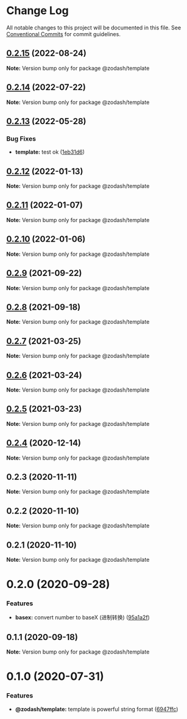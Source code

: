 # Change Log

All notable changes to this project will be documented in this file.
See [Conventional Commits](https://conventionalcommits.org) for commit guidelines.

## [0.2.15](https://github.com/zcorky/zodash/compare/@zodash/template@0.2.14...@zodash/template@0.2.15) (2022-08-24)

**Note:** Version bump only for package @zodash/template





## [0.2.14](https://github.com/zcorky/zodash/compare/@zodash/template@0.2.13...@zodash/template@0.2.14) (2022-07-22)

**Note:** Version bump only for package @zodash/template





## [0.2.13](https://github.com/zcorky/zodash/compare/@zodash/template@0.2.12...@zodash/template@0.2.13) (2022-05-28)


### Bug Fixes

* **template:** test ok ([1eb31d6](https://github.com/zcorky/zodash/commit/1eb31d6ef90a4aa7a60b5d7c6d41707ee961aeb1))





## [0.2.12](https://github.com/zcorky/zodash/compare/@zodash/template@0.2.11...@zodash/template@0.2.12) (2022-01-13)

**Note:** Version bump only for package @zodash/template





## [0.2.11](https://github.com/zcorky/zodash/compare/@zodash/template@0.2.10...@zodash/template@0.2.11) (2022-01-07)

**Note:** Version bump only for package @zodash/template





## [0.2.10](https://github.com/zcorky/zodash/compare/@zodash/template@0.2.9...@zodash/template@0.2.10) (2022-01-06)

**Note:** Version bump only for package @zodash/template





## [0.2.9](https://github.com/zcorky/zodash/compare/@zodash/template@0.2.8...@zodash/template@0.2.9) (2021-09-22)

**Note:** Version bump only for package @zodash/template





## [0.2.8](https://github.com/zcorky/zodash/compare/@zodash/template@0.2.7...@zodash/template@0.2.8) (2021-09-18)

**Note:** Version bump only for package @zodash/template





## [0.2.7](https://github.com/zcorky/zodash/compare/@zodash/template@0.2.6...@zodash/template@0.2.7) (2021-03-25)

**Note:** Version bump only for package @zodash/template





## [0.2.6](https://github.com/zcorky/zodash/compare/@zodash/template@0.2.5...@zodash/template@0.2.6) (2021-03-24)

**Note:** Version bump only for package @zodash/template





## [0.2.5](https://github.com/zcorky/zodash/compare/@zodash/template@0.2.4...@zodash/template@0.2.5) (2021-03-23)

**Note:** Version bump only for package @zodash/template





## [0.2.4](https://github.com/zcorky/zodash/compare/@zodash/template@0.2.3...@zodash/template@0.2.4) (2020-12-14)

**Note:** Version bump only for package @zodash/template





## 0.2.3 (2020-11-11)

**Note:** Version bump only for package @zodash/template





## 0.2.2 (2020-11-10)

**Note:** Version bump only for package @zodash/template





## 0.2.1 (2020-11-10)

**Note:** Version bump only for package @zodash/template





# 0.2.0 (2020-09-28)


### Features

* **basex:** convert number to baseX (进制转换) ([95a1a2f](https://github.com/zcorky/zodash/commit/95a1a2f361d73de5caa3b8e297c1643e97e40983))





## 0.1.1 (2020-09-18)

**Note:** Version bump only for package @zodash/template





# 0.1.0 (2020-07-31)


### Features

* **@zodash/template:** template is powerful string format ([6947ffc](https://github.com/zcorky/zodash/commit/6947ffc8898a37f74e6a99ba337ec0a6660e8baa))
